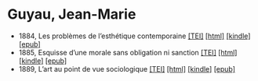 # Guyau, Jean-Marie

* 1884, Les problèmes de l’esthétique contemporaine  <a title="Source XML/TEI" class="file tei" href="https://hurlus.github.io/tei/guyau1884_problemes-esthetique.xml">[TEI]</a>  <a title="HTML une page" class="file html" href="https://hurlus.github.io/guyau/guyau1884_problemes-esthetique.html">[html]</a>  <a title="Amazon.kindle" class="file mobi" href="https://hurlus.github.io/guyau/guyau1884_problemes-esthetique.mobi">[kindle]</a>  <a title="EPUB, pour liseuses et téléphones" class="file epub" href="https://hurlus.github.io/guyau/guyau1884_problemes-esthetique.epub">[epub]</a> 
* 1885, Esquisse d’une morale sans obligation ni sanction  <a title="Source XML/TEI" class="file tei" href="https://hurlus.github.io/tei/guyau1885_morale.xml">[TEI]</a>  <a title="HTML une page" class="file html" href="https://hurlus.github.io/guyau/guyau1885_morale.html">[html]</a>  <a title="Amazon.kindle" class="file mobi" href="https://hurlus.github.io/guyau/guyau1885_morale.mobi">[kindle]</a>  <a title="EPUB, pour liseuses et téléphones" class="file epub" href="https://hurlus.github.io/guyau/guyau1885_morale.epub">[epub]</a> 
* 1889, L’art au point de vue sociologique  <a title="Source XML/TEI" class="file tei" href="https://hurlus.github.io/tei/guyau1889_art.xml">[TEI]</a>  <a title="HTML une page" class="file html" href="https://hurlus.github.io/guyau/guyau1889_art.html">[html]</a>  <a title="Amazon.kindle" class="file mobi" href="https://hurlus.github.io/guyau/guyau1889_art.mobi">[kindle]</a>  <a title="EPUB, pour liseuses et téléphones" class="file epub" href="https://hurlus.github.io/guyau/guyau1889_art.epub">[epub]</a> 
